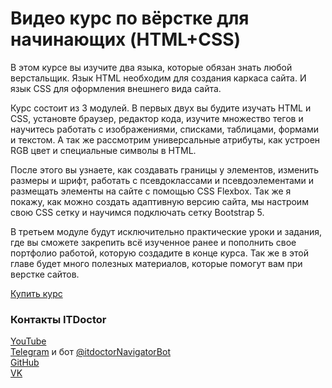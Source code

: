 # Видео курс по вёрстке для начинающих (HTML+CSS)

В этом курсе вы изучите два языка, которые обязан знать любой верстальщик. Язык HTML необходим для создания каркаса сайта. И язык CSS для оформления внешнего вида сайта.

Курс состоит из 3 модулей. В первых двух вы будите изучать HTML и CSS, установте браузер, редактор кода, изучите множество тегов и научитесь работать с изображениями, списками, таблицами, формами и текстом. А так же рассмотрим универсальные атрибуты, как устроен RGB цвет и специальные символы в HTML.

После этого вы узнаете, как создавать границы у элементов, изменить размеры и шрифт, работать с псевдоклассами и псевдоэлементами и размещать элементы на сайте с помощью CSS Flexbox. Так же я покажу, как можно создать адаптивную версию сайта, мы настроим свою CSS сетку и научимся подключать сетку Bootstrap 5.

В третьем модуле будут исключительно практические уроки и задания, где вы сможете закрепить всё изученное ранее и пополнить свое портфолио работой, которую создадите в конце курса. Так же в этой главе будет много полезных материалов, которые помогут вам при верстке сайтов.

[Купить курс](https://stepik.org/a/101175)

### Контакты ITDoctor

[YouTube](https://www.youtube.com/c/ITDoctor)  
[Telegram](https://t.me/itdoctorstudio) и бот [@itdoctorNavigatorBot](https://t.me/itdoctorNavigatorBot?start)  
[GitHub](https://github.com/morphIsmail)  
[VK](https://vk.com/itdoctorstudio)

